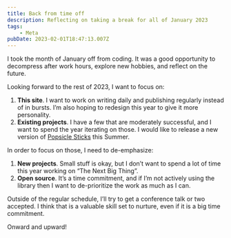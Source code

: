 ```yaml
---
title: Back from time off
description: Reflecting on taking a break for all of January 2023
tags:
    - Meta
pubDate: 2023-02-01T18:47:13.007Z
---
```


I took the month of January off from coding. It was a good opportunity to decompress after work hours, explore new hobbies, and reflect on the future.

Looking forward to the rest of 2023, I want to focus on:

1. **This site**. I want to work on writing daily and publishing regularly instead of in bursts. I’m also hoping to redesign this year to give it more personality.
2. **Existing projects**. I have a few that are moderately successful, and I want to spend the year iterating on those. I would like to release a new version of [Popsicle Sticks](https://chrome.google.com/webstore/detail/popsicle-sticks-random-st/lnckbgaeagindapiodcmccfokcmnfecm) this Summer.

In order to focus on those, I need to de-emphasize:

1. **New projects**. Small stuff is okay, but I don’t want to spend a lot of time this year working on “The Next Big Thing”.
2. **Open source**. It’s a time commitment, and if I’m not actively using the library then I want to de-prioritize the work as much as I can.

Outside of the regular schedule, I’ll try to get a conference talk or two accepted. I think that is a valuable skill set to nurture, even if it is a big time commitment.

Onward and upward!
